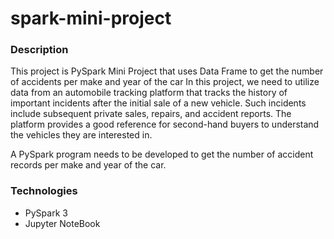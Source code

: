 # spark-mini-project

### Description
This project is PySpark Mini Project that uses Data Frame to get the number of accidents per make and year of the car
In this project, we need to utilize data from an automobile tracking platform that tracks the history of important incidents after the initial sale of a new vehicle. Such incidents include subsequent private sales, repairs, and accident reports. The platform provides a good reference for second-hand buyers to understand the vehicles they are interested in.

A PySpark program needs to be developed to get the number of accident records per make and year of the car.

### Technologies
- PySpark 3
- Jupyter NoteBook

